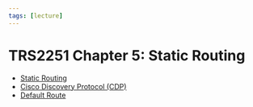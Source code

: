 ```yaml
---
tags: [lecture]
---
```


# TRS2251 Chapter 5: Static Routing

- [Static Routing](202211051028.md)
- [Cisco Discovery Protocol (CDP)](202211051036.md)
- [Default Route](202211060845.md)
